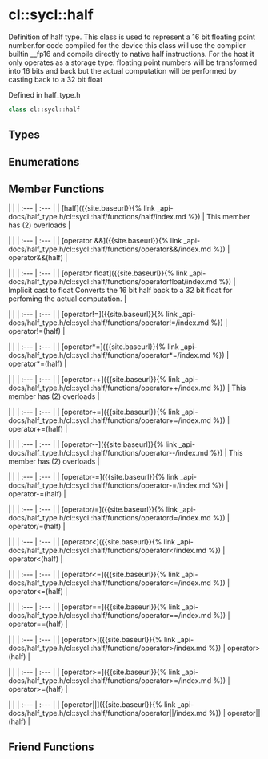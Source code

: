 ---
---
# cl::sycl::half

Definition of half type. This class is used to represent a 16 bit floating point number.for code compiled for the device this class will use the compiler builtin __fp16 and compile directly to native half instructions. For the host it only operates as a storage type: floating point numbers will be transformed into 16 bits and back but the actual computation will be performed by casting back to a 32 bit float 

Defined in half_type.h

```cpp
class cl::sycl::half
```

## Types

## Enumerations

## Member Functions

   |   |
| :--- | :--- |
| [half]({{site.baseurl}}{% link _api-docs/half_type.h/cl::sycl::half/functions/half/index.md %}) | This member has (2) overloads |

   |   |
| :--- | :--- |
| [operator &&]({{site.baseurl}}{% link _api-docs/half_type.h/cl::sycl::half/functions/operator&&/index.md %}) | operator&&(half)  |

   |   |
| :--- | :--- |
| [operator float]({{site.baseurl}}{% link _api-docs/half_type.h/cl::sycl::half/functions/operatorfloat/index.md %}) | Implicit cast to float Converts the 16 bit half back to a 32 bit float for perfoming the actual computation.  |

   |   |
| :--- | :--- |
| [operator!=]({{site.baseurl}}{% link _api-docs/half_type.h/cl::sycl::half/functions/operator!=/index.md %}) | operator!=(half)  |

   |   |
| :--- | :--- |
| [operator*=]({{site.baseurl}}{% link _api-docs/half_type.h/cl::sycl::half/functions/operator*=/index.md %}) | operator*=(half)  |

   |   |
| :--- | :--- |
| [operator++]({{site.baseurl}}{% link _api-docs/half_type.h/cl::sycl::half/functions/operator++/index.md %}) | This member has (2) overloads |

   |   |
| :--- | :--- |
| [operator+=]({{site.baseurl}}{% link _api-docs/half_type.h/cl::sycl::half/functions/operator+=/index.md %}) | operator+=(half)  |

   |   |
| :--- | :--- |
| [operator--]({{site.baseurl}}{% link _api-docs/half_type.h/cl::sycl::half/functions/operator--/index.md %}) | This member has (2) overloads |

   |   |
| :--- | :--- |
| [operator-=]({{site.baseurl}}{% link _api-docs/half_type.h/cl::sycl::half/functions/operator-=/index.md %}) | operator-=(half)  |

   |   |
| :--- | :--- |
| [operator/=]({{site.baseurl}}{% link _api-docs/half_type.h/cl::sycl::half/functions/operatord=/index.md %}) | operator/=(half)  |

   |   |
| :--- | :--- |
| [operator<]({{site.baseurl}}{% link _api-docs/half_type.h/cl::sycl::half/functions/operator</index.md %}) | operator<(half)  |

   |   |
| :--- | :--- |
| [operator<=]({{site.baseurl}}{% link _api-docs/half_type.h/cl::sycl::half/functions/operator<=/index.md %}) | operator<=(half)  |

   |   |
| :--- | :--- |
| [operator==]({{site.baseurl}}{% link _api-docs/half_type.h/cl::sycl::half/functions/operator==/index.md %}) | operator==(half)  |

   |   |
| :--- | :--- |
| [operator>]({{site.baseurl}}{% link _api-docs/half_type.h/cl::sycl::half/functions/operator>/index.md %}) | operator>(half)  |

   |   |
| :--- | :--- |
| [operator>=]({{site.baseurl}}{% link _api-docs/half_type.h/cl::sycl::half/functions/operator>=/index.md %}) | operator>=(half)  |

   |   |
| :--- | :--- |
| [operator||]({{site.baseurl}}{% link _api-docs/half_type.h/cl::sycl::half/functions/operator||/index.md %}) | operator||(half)  |


## Friend Functions

